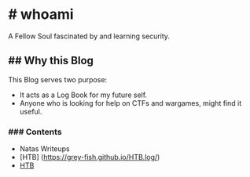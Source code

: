 # # whoami
A Fellow Soul fascinated by and learning security.

## ## Why this Blog
This Blog serves two purpose:
  - It acts as a Log Book for my future self.
  - Anyone who is looking for help on CTFs and wargames, might find it useful.

### ### Contents
- Natas Writeups
- [HTB] (https://grey-fish.github.io/HTB.log/)
- <a href=https://grey-fish.github.io/HTB.log/>HTB</a>
